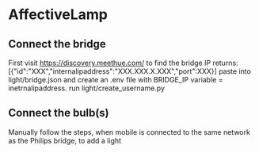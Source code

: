 # AffectiveLamp

## Connect the bridge

First visit https://discovery.meethue.com/ to find the bridge IP
returns:
[{"id":"XXX","internalipaddress":"XXX.XXX.X.XXX","port":XXX}]
paste into light/bridge.json and create an .env file with BRIDGE_IP variable = inetrnalipaddress.
run light/create_username.py

## Connect the bulb(s)
Manually follow the steps, when mobile is connected to the same network as the Philips bridge, to add a light

